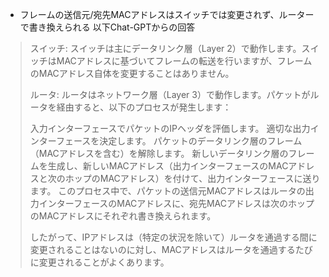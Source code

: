 - フレームの送信元/宛先MACアドレスはスイッチでは変更されず、ルーターで書き換えられる
以下Chat-GPTからの回答
> スイッチ: スイッチは主にデータリンク層（Layer 2）で動作します。スイッチはMACアドレスに基づいてフレームの転送を行いますが、フレームのMACアドレス自体を変更することはありません。
> 
> ルータ: ルータはネットワーク層（Layer 3）で動作します。パケットがルータを経由すると、以下のプロセスが発生します：
> 
> 入力インターフェースでパケットのIPヘッダを評価します。
> 適切な出力インターフェースを決定します。
> パケットのデータリンク層のフレーム（MACアドレスを含む）を解除します。
> 新しいデータリンク層のフレームを生成し、新しいMACアドレス（出力インターフェースのMACアドレスと次のホップのMACアドレス）を付けて、出力インターフェースに送ります。
> このプロセス中で、パケットの送信元MACアドレスはルータの出力インターフェースのMACアドレスに、宛先MACアドレスは次のホップのMACアドレスにそれぞれ書き換えられます。
>
> したがって、IPアドレスは（特定の状況を除いて）ルータを通過する間に変更されることはないのに対し、MACアドレスはルータを通過するたびに変更されることがよくあります。